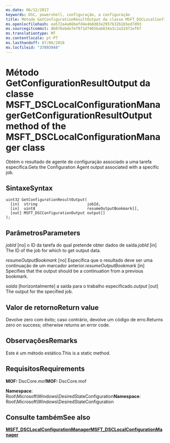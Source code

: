 ```yaml
---
ms.date: 06/12/2017
keywords: DSC, powershell, configuração, a configuração
title: Método GetConfigurationResultOutput da classe MSFT_DSCLocalConfigurationManager
ms.openlocfilehash: ea572a4a66befd4e4b8d83e2957632b1b5ed7d93
ms.sourcegitcommit: 8b076ebde7ef971d7465bab834a3c2a32471ef6f
ms.translationtype: MT
ms.contentlocale: pt-PT
ms.lasthandoff: 07/06/2018
ms.locfileid: "37893948"
---
```

# <a name="getconfigurationresultoutput-method-of-the-msftdsclocalconfigurationmanager-class"></a><span data-ttu-id="cedb7-103">Método GetConfigurationResultOutput da classe MSFT_DSCLocalConfigurationManager</span><span class="sxs-lookup"><span data-stu-id="cedb7-103">GetConfigurationResultOutput method of the MSFT_DSCLocalConfigurationManager class</span></span>

<span data-ttu-id="cedb7-104">Obtém o resultado de agente de configuração associado a uma tarefa específica.</span><span class="sxs-lookup"><span data-stu-id="cedb7-104">Gets the Configuration Agent output associated with a specific job.</span></span>

## <a name="syntax"></a><span data-ttu-id="cedb7-105">Sintaxe</span><span class="sxs-lookup"><span data-stu-id="cedb7-105">Syntax</span></span>

```mof
uint32 GetConfigurationResultOutput(
  [in]  string                      jobId,
  [in]  uint8                       resumeOutputBookmark[],
  [out] MSFT_DSCConfigurationOutput output[]
);
```

## <a name="parameters"></a><span data-ttu-id="cedb7-106">Parâmetros</span><span class="sxs-lookup"><span data-stu-id="cedb7-106">Parameters</span></span>

<span data-ttu-id="cedb7-107">*jobId* \[no\] o ID da tarefa do qual pretende obter dados de saída.</span><span class="sxs-lookup"><span data-stu-id="cedb7-107">*jobId* \[in\] The ID of the job for which to get output data.</span></span>

<span data-ttu-id="cedb7-108">*resumeOutputBookmark* \[no\] Especifica que o resultado deve ser uma continuação de um marcador anterior.</span><span class="sxs-lookup"><span data-stu-id="cedb7-108">*resumeOutputBookmark* \[in\] Specifies that the output should be a continuation from a previous bookmark.</span></span>

<span data-ttu-id="cedb7-109">*saída* \[horizontalmente\] a saída para o trabalho especificado.</span><span class="sxs-lookup"><span data-stu-id="cedb7-109">*output* \[out\] The output for the specified job.</span></span>

## <a name="return-value"></a><span data-ttu-id="cedb7-110">Valor de retorno</span><span class="sxs-lookup"><span data-stu-id="cedb7-110">Return value</span></span>

<span data-ttu-id="cedb7-111">Devolve zero com êxito; caso contrário, devolve um código de erro.</span><span class="sxs-lookup"><span data-stu-id="cedb7-111">Returns zero on success; otherwise returns an error code.</span></span>

## <a name="remarks"></a><span data-ttu-id="cedb7-112">Observações</span><span class="sxs-lookup"><span data-stu-id="cedb7-112">Remarks</span></span>

<span data-ttu-id="cedb7-113">Este é um método estático.</span><span class="sxs-lookup"><span data-stu-id="cedb7-113">This is a static method.</span></span>

## <a name="requirements"></a><span data-ttu-id="cedb7-114">Requisitos</span><span class="sxs-lookup"><span data-stu-id="cedb7-114">Requirements</span></span>

<span data-ttu-id="cedb7-115">**MOF:** DscCore.mof</span><span class="sxs-lookup"><span data-stu-id="cedb7-115">**MOF:** DscCore.mof</span></span>

<span data-ttu-id="cedb7-116">**Namespace**: Root\Microsoft\Windows\DesiredStateConfiguration</span><span class="sxs-lookup"><span data-stu-id="cedb7-116">**Namespace**: Root\Microsoft\Windows\DesiredStateConfiguration</span></span>

## <a name="see-also"></a><span data-ttu-id="cedb7-117">Consulte também</span><span class="sxs-lookup"><span data-stu-id="cedb7-117">See also</span></span>

[<span data-ttu-id="cedb7-118">**MSFT_DSCLocalConfigurationManager**</span><span class="sxs-lookup"><span data-stu-id="cedb7-118">**MSFT_DSCLocalConfigurationManager**</span></span>](msft-dsclocalconfigurationmanager.md)